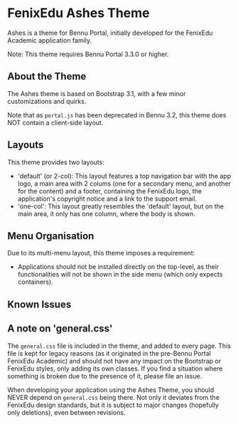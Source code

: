 # FenixEdu Ashes Theme

Ashes is a theme for Bennu Portal, initially developed for the FenixEdu Academic application family.

Note: This theme requires Bennu Portal 3.3.0 or higher.

## About the Theme

The Ashes theme is based on Bootstrap 3.1, with a few minor customizations and quirks.

Note that as `portal.js` has been deprecated in Bennu 3.2, this theme does NOT contain a client-side layout.

## Layouts

This theme provides two layouts:

- 'default' (or 2-col): This layout features a top navigation bar with the app logo, a main area with 2 colums (one for a secondary menu, and another for the content) and a footer, containing the FenixEdu logo, the application's copyright notice and a link to the support email.
- 'one-col': This layout greatly resembles the 'default' layout, but on the main area, it only has one column, where the body is shown.

## Menu Organisation

Due to its multi-menu layout, this theme imposes a requirement:

- Applications should not be installed directly on the top-level, as their functionalities will not be shown in the side menu (which only expects containers).

## Known Issues

## A note on 'general.css'

The `general.css` file is included in the theme, and added to every page. This file is kept for legacy reasons (as it originated in the pre-Bennu Portal FenixEdu Academic) and should not have any impact on the Bootstrap or FenixEdu styles, only adding its own classes. If you find a situation where something is broken due to the presence of it, please file an issue.

When developing your application using the Ashes Theme, you should NEVER depend on `general.css` being there. Not only it deviates from the FenixEdu design standards, but it is subject to major changes (hopefully only deletions), even between revisions.
